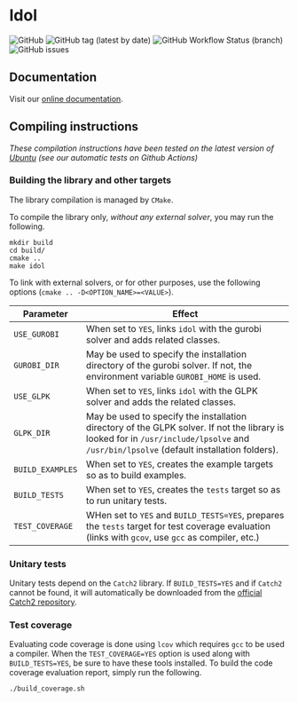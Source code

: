 # Idol

![GitHub](https://img.shields.io/github/license/hlefebvr/idol)
![GitHub tag (latest by date)](https://img.shields.io/github/v/tag/hlefebvr/idol?label=version)
![GitHub Workflow Status (branch)](https://img.shields.io/github/workflow/status/hlefebvr/idol/CMake/main)
![GitHub issues](https://img.shields.io/github/issues-raw/hlefebvr/idol)

## Documentation

Visit our [online documentation](https://hlefebvr.github.io/idol/).

## Compiling instructions

*These compilation instructions have been tested on the latest version of [Ubuntu](https://ubuntu.com/) (see our automatic tests on Github Actions)*

### Building the library and other targets

The library compilation is managed by `CMake`.

To compile the library only, *without any external solver*, you may run the following.
```shell
mkdir build
cd build/
cmake ..
make idol
```

To link with external solvers, or for other purposes, use the following options (`cmake .. -D<OPTION_NAME>=<VALUE>`). 

| Parameter        | Effect                                                                                                                                                                                  |
|------------------|-----------------------------------------------------------------------------------------------------------------------------------------------------------------------------------------|
| `USE_GUROBI`     | When set to `YES`, links `idol` with the gurobi solver and adds related classes.                                                                                                        |
| `GUROBI_DIR`     | May be used to specify the installation directory of the gurobi solver. If not, the environment variable `GUROBI_HOME` is used.                                                         |
| `USE_GLPK`       | When set to `YES`, links `idol` with the GLPK solver and adds the related classes.                                                                                                      |
| `GLPK_DIR`       | May be used to specify the installation directory of the GLPK solver. If not the library is looked for in `/usr/include/lpsolve` and `/usr/bin/lpsolve` (default installation folders). |
| `BUILD_EXAMPLES` | When set to `YES`, creates the example targets so as to build examples.                                                                                                                 |
| `BUILD_TESTS`    | When set to `YES`, creates the `tests` target so as to run unitary tests.                                                                                                               |
| `TEST_COVERAGE`  | WHen set to `YES` and `BUILD_TESTS=YES`, prepares the `tests` target for test coverage evaluation (links with `gcov`, use `gcc` as compiler, etc.)                                      |

### Unitary tests

Unitary tests depend on the `Catch2` library. 
If `BUILD_TESTS=YES` and if `Catch2` cannot be found, it will automatically be downloaded from the [official Catch2 repository](https://github.com/catchorg/Catch2).

### Test coverage

Evaluating code coverage is done using `lcov` which requires `gcc` to be used a compiler. When the `TEST_COVERAGE=YES` option is used along with `BUILD_TESTS=YES`, be sure to have these tools installed.
To build the code coverage evaluation report, simply run the following.
```shell
./build_coverage.sh
```
